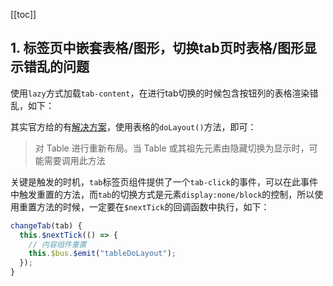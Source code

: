 [[toc]]
## 1. 标签页中嵌套表格/图形，切换tab页时表格/图形显示错乱的问题
使用`lazy`方式加载`tab-content`，在进行tab切换的时候包含按钮列的表格渲染错乱，如下：
<img-show :img-info="{src:'https://raw.githubusercontent.com/7neves/CloudImg/master/images/20190829140359.png',description:'表格渲染错乱状态'}"/>

其实官方给的有[解决方案](https://element.eleme.cn/#/zh-CN/component/table#table-methods)，使用表格的`doLayout()`方法，即可：
> 对 Table 进行重新布局。当 Table 或其祖先元素由隐藏切换为显示时，可能需要调用此方法

关键是触发的时机，`tab`标签页组件提供了一个`tab-click`的事件，可以在此事件中触发重置的方法，而`tab`的切换方式是元素`display:none/block`的控制，所以使用重置方法的时候，一定要在`$nextTick`的回调函数中执行，如下：
```js
changeTab(tab) {
  this.$nextTick(() => {
    // 内容组件重置
    this.$bus.$emit("tableDoLayout");
  });
}
```